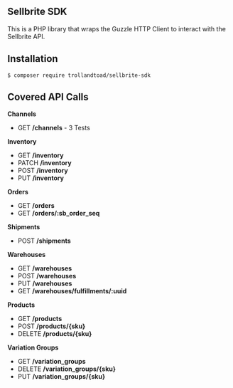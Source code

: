 ## Sellbrite SDK

This is a PHP library that wraps the Guzzle HTTP Client to interact with the Sellbrite API.

## Installation

```
$ composer require trollandtoad/sellbrite-sdk
```

## Covered API Calls

**Channels**

- GET **/channels** - 3 Tests

**Inventory**

 - GET **/inventory**
 - PATCH **/inventory**
 - POST **/inventory**
 - PUT **/inventory**

**Orders**

 - GET **/orders**
 - GET **/orders/:sb_order_seq**

**Shipments**

 - POST **/shipments**

**Warehouses**

 - GET **/warehouses**
 - POST **/warehouses**
 - PUT **/warehouses**
 - GET **/warehouses/fulfillments/:uuid**

**Products**

 - GET **/products**
 - POST **/products/{sku}**
 - DELETE **/products/{sku}**

**Variation Groups**

 - GET **/variation_groups**
 - DELETE **/variation_groups/{sku}**
 - PUT **/variation_groups/{sku}**
